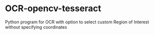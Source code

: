 # OCR-opencv-tesseract
Python program for OCR with option to select custom Region of Interest without specifying coordinates
